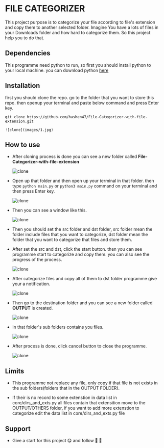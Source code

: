# FILE CATEGORIZER

This project purpose is to categorize your file according to file's extension and copy them to another selected folder. Imagine You have a lots of files in your Downloads folder and how hard to categorize them. So this project help you to do that.

## Dependencies

This programme need python to run, so first you should install python to your local machine. you can download python [here](https://www.python.org/downloads/)

## Installation

first you should clone the repo. go to the folder that you want to store this repo. then openup your terminal and paste below command and press Enter key.

```git clone https://github.com/hashen47/File-Categorizer-with-file-extension.git```

    ![clone](images/1.jpg)

## How to use

- After cloning process is done you can see a new folder called **File-Categorizer-with-file-extension**

    ![clone](images/2.jpg)

- Open up that folder and then open up your terminal in that folder. then type `python main.py` or `python3 main.py` command on your terminal and then press Enter key.

    ![clone](images/3.jpg)

- Then you can see a window like this.

    ![clone](images/4.jpg)

- Then you should set the src folder and dst folder, src folder mean the folder include files that you want to categorize, dst folder mean the folder that you want to categorize that files and store them.

- After set the src and dst, click the start button. then you can see programme start to categorize and copy them. you can also see the progress of the process.

    ![clone](images/5.png)

- After categorize files and copy all of them to dst folder programme give your a notification.

    ![clone](images/6.png)

- Then go to the destination folder and you can see a new folder called **OUTPUT** is created.

    ![clone](images/7.jpg)

- In that folder's sub folders contains you files.

    ![clone](images/8.jpg)

- After process is done, click cancel button to close the programme.

    ![clone](images/9.png)

## Limits

- This programme not replace any file, only copy if that file is not exists in the sub folders(folders that in the OUTPUT FOLDER).

- If their is no record to some extenstion in data list in core/dirs_and_exts.py all files contain that extensition move to the OUTPUT/OTHERS folder, if you want to add more extenstion to categorize edit the data list in core/dirs_and_exts.py file

## Support

- Give a start for this project :yum: and follow :cowboy_hat_face: :partying_face: